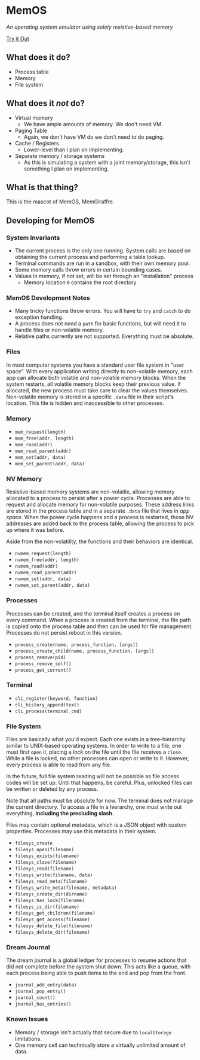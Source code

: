 # MemOS
_An operating system emulator using solely resistive-based memory_

[Try it Out](index.html)

## What does it do?
* Process table
* Memory
* File system

## What does it _not_ do?
* Virtual memory
    * We have ample amounts of memory. We don't need VM.
* Paging Table
    * Again, we don't have VM do we don't need to do paging.
* Cache / Registers
    * Lower-level than I plan on implementing.
* Separate memory / storage systems
    * As this is simulating a system with a joint memory/storage, this isn't something I plan on implementing.
    
## What is that thing?
This is the mascot of MemOS, MemGiraffre.

## Developing for MemOS

### System Invariants
* The current process is the only one running. System calls are based on obtaining the current process and performing a table lookup.
* Terminal commands are run in a sandbox, with their own memory pool.
* Some memory calls throw errors in certain bounding cases.
* Values in memory, if not set, will be set through an "installation" process
    * Memory location `0` contains the root directory

### MemOS Development Notes
* Many tricky functions throw errors. You will have to `try` and `catch` to do exception handling.
* A process does not _need_ a `path` for basic functions, but will need it to handle files or non-volatile memory.
* Relative paths currently are not supported. Everything must be absolute.

### Files
In most computer systems you have a standard user file system in "user space". With every application writing directly to non-volatile memory, each app can allocate both volatile and non-volatile memory blocks. When the system restarts, all volatile memory blocks keep their previous value. If allocated, the new process must take care to clear the values themselves. Non-volatile memory is stored in a specific `.data` file in their script's location. This file is hidden and inaccessible to other processes. 

### Memory
* `mem_request(length)`
* `mem_free(addr, length)`
* `mem_read(addr)`
* `mem_read_parent(addr)`
* `mem_set(addr, data)`
* `mem_set_parent(addr, data)`

### NV Memory
Resistive-based memory systems are non-volatile, allowing memory allocated to a process to persist after a power cycle. Processes are able to request and allocate memory for non-volatile purposes. These address links are stored in the process table and in a separate `.data` file that lives in _app space_. When the power cycle happens and a process is restarted, those NV addresses are added back to the process table, allowing the process to pick up where it was before.

Aside from the non-volatility, the functions and their behaviors are identical.

* `nvmem_request(length)`
* `nvmem_free(addr, length)`
* `nvmem_read(addr)`
* `nvmem_read_parent(addr)`
* `nvmem_set(addr, data)`
* `nvmem_set_parent(addr, data)`

### Processes
Processes can be created, and the terminal itself creates a process on every command. When a process is created from the terminal, the file path is copied onto the process table and then can be used for file management. Processes do not persist reboot in this version.

* `process_create(name, process_function, [args])`
* `process_create_child(name, process_function, [args])`
* `process_remove(pid)`
* `process_remove_self()`
* `process_get_current()`

### Terminal
* `cli_register(keyword, function)`
* `cli_history_append(text)`
* `cli_process(terminal_cmd)`

### File System
Files are basically what you'd expect. Each one exists in a tree-hierarchy similar to UNIX-based operating systems. In order to write to a file, one must first `open` it, placing a *lock* on the file until the file receives a `close`. While a file is locked, no other processes can open or write to it. However, every process is able to read from any file. 

In the future, full file system reading will not be possible as file access codes will be set up. Until that happens, be careful. Plus, unlocked files can be written or deleted by any process.

Note that all paths must be absolute for now. The terminal does not manage the current directory. To access a file in a hierarchy, one must write out everything, **including the precluding slash**.

Files may contain optional metadata, which is a JSON object with custom properties. Processes may use this metadata in their system.

* `filesys_create`
* `filesys_open(filename)`
* `filesys_exists(filename)`
* `filesys_close(filename)`
* `filesys_read(filename)`
* `filesys_write(filename, data)`
* `filesys_read_meta(filename)`
* `filesys_write_meta(filename, metadata)`
* `filesys_create_dir(dirname)`
* `filesys_has_lock(filename)`
* `filesys_is_dir(filename)`
* `filesys_get_children(filename)`
* `filesys_get_access(filename)`
* `filesys_delete_file(filename)`
* `filesys_delete_dir(filename)`

### Dream Journal
The dream journal is a global ledger for processes to resume actions that did not complete before the system shut down. This acts like a queue, with each process being able to push items to the end and pop from the front.

* `journal_add_entry(data)`
* `journal_pop_entry()`
* `journal_count()`
* `journal_has_entries()`

### Known Issues
* Memory / storage isn't actually that secure due to `localStorage` limitations.
* One memory cell can technically store a virtually unlimited amount of data.